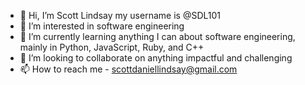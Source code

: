 - 👋 Hi, I’m Scott Lindsay my username is @SDL101
- 👀 I’m interested in software engineering
- 🌱 I’m currently learning anything I can about software engineering, mainly in Python, JavaScript, Ruby, and C++
- 💞️ I’m looking to collaborate on anything impactful and challenging
- 📫 How to reach me - scottdaniellindsay@gmail.com

<!---
SDL101/SDL101 is a ✨ special ✨ repository because its `README.md` (this file) appears on your GitHub profile.
You can click the Preview link to take a look at your changes.
--->

